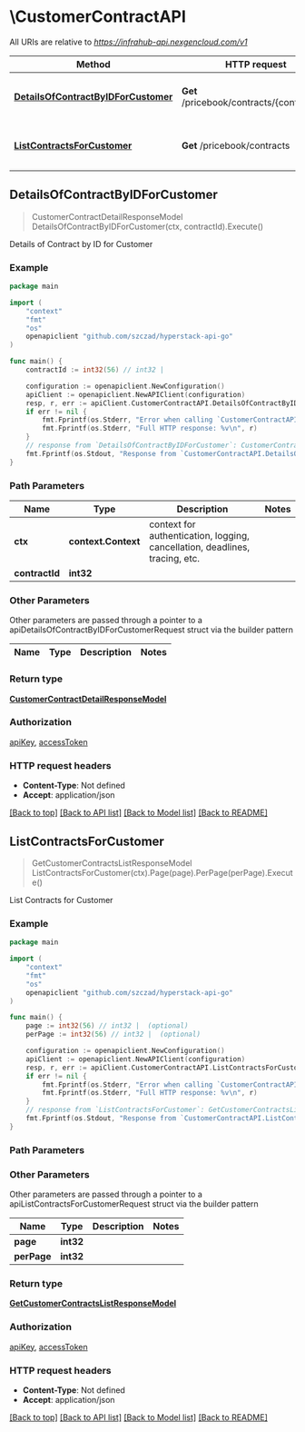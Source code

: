 # \CustomerContractAPI

All URIs are relative to *https://infrahub-api.nexgencloud.com/v1*

Method | HTTP request | Description
------------- | ------------- | -------------
[**DetailsOfContractByIDForCustomer**](CustomerContractAPI.md#DetailsOfContractByIDForCustomer) | **Get** /pricebook/contracts/{contract_id} | Details of Contract by ID for Customer
[**ListContractsForCustomer**](CustomerContractAPI.md#ListContractsForCustomer) | **Get** /pricebook/contracts | List Contracts for Customer



## DetailsOfContractByIDForCustomer

> CustomerContractDetailResponseModel DetailsOfContractByIDForCustomer(ctx, contractId).Execute()

Details of Contract by ID for Customer

### Example

```go
package main

import (
	"context"
	"fmt"
	"os"
	openapiclient "github.com/szczad/hyperstack-api-go"
)

func main() {
	contractId := int32(56) // int32 | 

	configuration := openapiclient.NewConfiguration()
	apiClient := openapiclient.NewAPIClient(configuration)
	resp, r, err := apiClient.CustomerContractAPI.DetailsOfContractByIDForCustomer(context.Background(), contractId).Execute()
	if err != nil {
		fmt.Fprintf(os.Stderr, "Error when calling `CustomerContractAPI.DetailsOfContractByIDForCustomer``: %v\n", err)
		fmt.Fprintf(os.Stderr, "Full HTTP response: %v\n", r)
	}
	// response from `DetailsOfContractByIDForCustomer`: CustomerContractDetailResponseModel
	fmt.Fprintf(os.Stdout, "Response from `CustomerContractAPI.DetailsOfContractByIDForCustomer`: %v\n", resp)
}
```

### Path Parameters


Name | Type | Description  | Notes
------------- | ------------- | ------------- | -------------
**ctx** | **context.Context** | context for authentication, logging, cancellation, deadlines, tracing, etc.
**contractId** | **int32** |  | 

### Other Parameters

Other parameters are passed through a pointer to a apiDetailsOfContractByIDForCustomerRequest struct via the builder pattern


Name | Type | Description  | Notes
------------- | ------------- | ------------- | -------------


### Return type

[**CustomerContractDetailResponseModel**](CustomerContractDetailResponseModel.md)

### Authorization

[apiKey](../README.md#apiKey), [accessToken](../README.md#accessToken)

### HTTP request headers

- **Content-Type**: Not defined
- **Accept**: application/json

[[Back to top]](#) [[Back to API list]](../README.md#documentation-for-api-endpoints)
[[Back to Model list]](../README.md#documentation-for-models)
[[Back to README]](../README.md)


## ListContractsForCustomer

> GetCustomerContractsListResponseModel ListContractsForCustomer(ctx).Page(page).PerPage(perPage).Execute()

List Contracts for Customer

### Example

```go
package main

import (
	"context"
	"fmt"
	"os"
	openapiclient "github.com/szczad/hyperstack-api-go"
)

func main() {
	page := int32(56) // int32 |  (optional)
	perPage := int32(56) // int32 |  (optional)

	configuration := openapiclient.NewConfiguration()
	apiClient := openapiclient.NewAPIClient(configuration)
	resp, r, err := apiClient.CustomerContractAPI.ListContractsForCustomer(context.Background()).Page(page).PerPage(perPage).Execute()
	if err != nil {
		fmt.Fprintf(os.Stderr, "Error when calling `CustomerContractAPI.ListContractsForCustomer``: %v\n", err)
		fmt.Fprintf(os.Stderr, "Full HTTP response: %v\n", r)
	}
	// response from `ListContractsForCustomer`: GetCustomerContractsListResponseModel
	fmt.Fprintf(os.Stdout, "Response from `CustomerContractAPI.ListContractsForCustomer`: %v\n", resp)
}
```

### Path Parameters



### Other Parameters

Other parameters are passed through a pointer to a apiListContractsForCustomerRequest struct via the builder pattern


Name | Type | Description  | Notes
------------- | ------------- | ------------- | -------------
 **page** | **int32** |  | 
 **perPage** | **int32** |  | 

### Return type

[**GetCustomerContractsListResponseModel**](GetCustomerContractsListResponseModel.md)

### Authorization

[apiKey](../README.md#apiKey), [accessToken](../README.md#accessToken)

### HTTP request headers

- **Content-Type**: Not defined
- **Accept**: application/json

[[Back to top]](#) [[Back to API list]](../README.md#documentation-for-api-endpoints)
[[Back to Model list]](../README.md#documentation-for-models)
[[Back to README]](../README.md)

